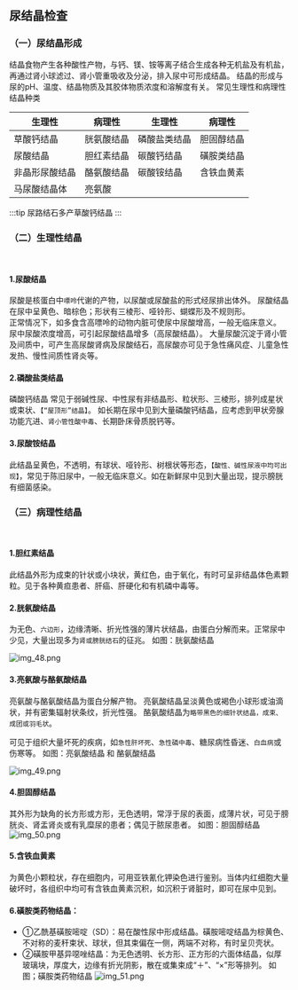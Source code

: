 ## 尿结晶检查
### （一）尿结晶形成
结晶食物产生各种酸性产物，与钙、镁、铵等离子结合生成各种无机盐及有机盐，再通过肾小球滤过、肾小管重吸收及分泌，排入尿中可形成结晶。
结晶的形成与尿的pH、温度、结晶物质及其胶体物质浓度和溶解度有关。
常见生理性和病理性结晶种类

  生理性	        |病理性	    |生理性	    |病理性
  ---|---|---|---
  草酸钙结晶	    |胱氨酸结晶	|磷酸盐类结晶	|胆固醇结晶
  尿酸结晶	        |胆红素结晶	|碳酸钙结晶	|磺胺类结晶
  非晶形尿酸结晶	|酪氨酸结晶	|碳酸铵结晶	|含铁血黄素
  马尿酸结晶体	    |亮氨酸      |   |

:::tip 
尿路结石多产草酸钙结晶
:::

### （二）生理性结晶
<br/>

#### 1.尿酸结晶
尿酸是核蛋白中`嘌呤`代谢的产物，以尿酸或尿酸盐的形式经尿排出体外。
尿酸结晶在尿中呈黄色、暗棕色；形状有三棱形、哑铃形、蝴蝶形及不规则形。
<br/>
正常情况下，如多食含高嘌呤的动物内脏可使尿中尿酸增高，一般无临床意义。
尿中尿酸浓度增高，可引起尿酸结晶增多（高尿酸结晶）。
大量尿酸沉淀于肾小管及间质中，可产生高尿酸肾病及尿酸结石，高尿酸亦可见于急性痛风症、儿童急性发热、慢性间质性肾炎等。

#### 2.磷酸盐类结晶
磷酸钙结晶
常见于弱碱性尿、中性尿有非结晶形、粒状形、三棱形，排列成星状或束状、`【“屋顶形”结晶】`。
如长期在尿中见到大量磷酸钙结晶，应考虑到甲状旁腺功能亢进、`肾小管性酸中毒`、长期卧床骨质脱钙等。

#### 3.尿酸铵结晶
此结晶呈黄色，不透明，有球状、哑铃形、树根状等形态，`【酸性、碱性尿液中均可出现】`，常见于陈旧尿中，一般无临床意义。如在新鲜尿中见到大量出现，提示膀胱有细菌感染。
### （三）病理性结晶
<br/>

#### 1.胆红素结晶
此结晶外形为成束的针状或小块状，黄红色，由于氧化，有时可呈非结晶体色素颗粒。见于各种黄疸患者、肝癌、肝硬化和有机磷中毒等。
#### 2.胱氨酸结晶
为无色、`六边形`，边缘清晰、折光性强的薄片状结晶，由蛋白分解而来。正常尿中少见，大量出现多为`肾或膀胱结石`的征兆。
如图：胱氨酸结晶

![img_48.png](images/img_48.png)

#### 3.亮氨酸与酪氨酸结晶
亮氨酸与酪氨酸结晶为蛋白分解产物。
亮氨酸结晶呈淡黄色或褐色小球形或油滴状，并有密集辐射状条纹，折光性强。
酪氨酸结晶为`略带黑色的细针状结晶，成束、成团或羽毛状`。

可见于组织大量坏死的疾病，如`急性肝坏死`、`急性磷中毒`、糖尿病性昏迷、`白血病`或伤寒等。
如图：亮氨酸结晶 和 酪氨酸结晶

![img_49.png](images/img_49.png)

#### 4.胆固醇结晶
其外形为缺角的长方形或方形，无色透明，常浮于尿的表面，成薄片状，可见于膀胱炎、肾盂肾炎或有乳糜尿的患者；偶见于脓尿患者。
如图：胆固醇结晶
![img_50.png](images/img_50.png)

#### 5.含铁血黄素
为黄色小颗粒状，存在细胞内，可用亚铁氰化钾染色进行鉴别。当体内红细胞大量破坏时，各组织中均可有含铁血黄素沉积，如沉积于肾脏时，即可在尿中见到。

#### 6.磺胺类药物结晶：
 - ①乙酰基磺胺嘧啶（SD）：易在酸性尿中形成结晶。磺胺嘧啶结晶为棕黄色、不对称的麦秆束状、球状，但其束偏在一侧，两端不对称，有时呈贝壳状。
 - ②磺胺甲基异噁唑结晶：为无色透明、长方形、正方形的六面体结晶，似厚玻璃块，厚度大，边缘有折光阴影，散在或集束成“＋”、“×”形等排列。
如图；磺胺类药物结晶
![img_51.png](images/img_51.png)